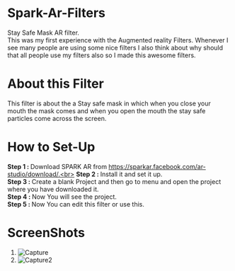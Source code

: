 # Spark-Ar-Filters
Stay Safe Mask AR filter.<br>
This was my first experience with the Augmented reality Filters. Whenever I see many people are using some nice filters I also think about why should that all people use my filters also so I made this awesome filters.<br>

# About this Filter
This filter is about the a Stay safe mask in which when you close your mouth the mask comes and when you open the mouth the stay safe particles come across the screen.

# How to Set-Up
<b>Step 1 : </b> Download SPARK AR from https://sparkar.facebook.com/ar-studio/download/.<br>
<b>Step 2 : </b> Install it and set it up.<br>
<b>Step 3 : </b> Create a blank Project and then go to menu and open the project where you have downloaded it.<br>
<b>Step 4 : </b> Now You will see the project.<br>
<b>Step 5 : </b> Now You can edit this filter or use this.<br>


# ScreenShots
01. ![Capture](https://user-images.githubusercontent.com/76723803/125200003-7f0d3880-e286-11eb-9203-3712b83e1e09.PNG)<br>
02. ![Capture2](https://user-images.githubusercontent.com/76723803/125200026-9b10da00-e286-11eb-98ee-369a56ff8db6.PNG)
